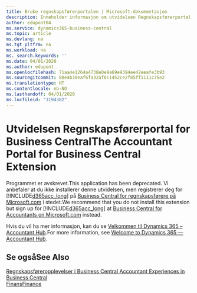 ```yaml
---
title: Bruke regnskapsførerportalen | Microsoft-dokumentasjon
description: Inneholder informasjon om utvidelsen Regnskapsførerportal.
author: edupont04
ms.service: dynamics365-business-central
ms.topic: article
ms.devlang: na
ms.tgt_pltfrm: na
ms.workload: na
ms. search.keywords: ''
ms.date: 04/01/2020
ms.author: edupont
ms.openlocfilehash: 71aa4e1264a4738e0e9a69e9394ee42eeafe3b93
ms.sourcegitcommit: 88e4b30eaf6fa32af0c1452ce2f85ff1111c75e2
ms.translationtype: HT
ms.contentlocale: nb-NO
ms.lasthandoff: 04/01/2020
ms.locfileid: "3194382"
---
```

# <a name="the-accountant-portal-for-business-central-extension"></a><span data-ttu-id="5a9bc-103">Utvidelsen Regnskapsførerportal for Business Central</span><span class="sxs-lookup"><span data-stu-id="5a9bc-103">The Accountant Portal for Business Central Extension</span></span>
<span data-ttu-id="5a9bc-104">Programmet er avskrevet.</span><span class="sxs-lookup"><span data-stu-id="5a9bc-104">This application has been deprecated.</span></span> <span data-ttu-id="5a9bc-105">Vi anbefaler at du ikke installerer denne utvidelsen, men registrerer deg for [!INCLUDE[d365acc_long](includes/d365acc_long_md.md)] på [Business Central for regnskapsførere på Microsoft.com](https://www.microsoft.com/dynamics365/financial-insights-for-accountants) i stedet.</span><span class="sxs-lookup"><span data-stu-id="5a9bc-105">We recommend that you do not install this extension but sign up for [!INCLUDE[d365acc_long](includes/d365acc_long_md.md)] at [Business Central for Accountants on Microsoft.com](https://www.microsoft.com/dynamics365/financial-insights-for-accountants) instead.</span></span>

<span data-ttu-id="5a9bc-106">Hvis du vil ha mer informasjon, kan du se [Velkommen til Dynamics 365 – Accountant Hub](/dynamics365/accountants/index).</span><span class="sxs-lookup"><span data-stu-id="5a9bc-106">For more information, see [Welcome to Dynamics 365 — Accountant Hub](/dynamics365/accountants/index).</span></span>  

## <a name="see-also"></a><span data-ttu-id="5a9bc-107">Se også</span><span class="sxs-lookup"><span data-stu-id="5a9bc-107">See Also</span></span>
[<span data-ttu-id="5a9bc-108">Regnskapsføreropplevelser i Business Central </span><span class="sxs-lookup"><span data-stu-id="5a9bc-108">Accountant Experiences in Business Central </span></span>](finance-accounting.md)  
[<span data-ttu-id="5a9bc-109">Finans</span><span class="sxs-lookup"><span data-stu-id="5a9bc-109">Finance</span></span>](finance.md)  
